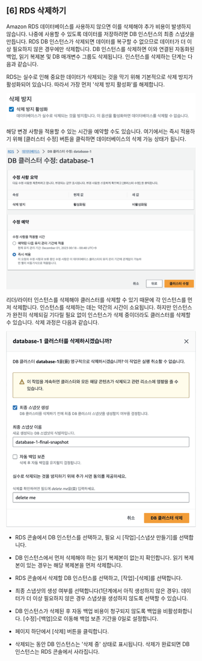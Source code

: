 ## [6] RDS 삭제하기

Amazon RDS 데이터베이스를 사용하지 않으면 이를 삭제해야 추가 비용이
발생하지 않습니다. 나중에 사용할 수 있도록 데이터를 저장하려면 DB
인스턴스의 최종 스냅샷을 만듭니다. RDS DB 인스턴스가 삭제되면 데이터를
복구할 수 없으므로 데이터가 더 이상 필요하지 않은 경우에만 삭제합니다.
DB 인스턴스를 삭제하면 이와 연결된 자동화된 백업, 읽기 복제본 및 DB
매개변수 그룹도 삭제됩니다. 인스턴스를 삭제하는 단계는 다음과 같습니다.

RDS는 실수로 인해 중요한 데이터가 삭제되는 것을 막기 위해 기본적으로
삭제 방지가 활성화되어 있습니다. 따라서 가장 먼저 '삭제 방지 활성화'를
해제합니다.

![](media/image122.png)

해당 변경 사항을 적용할 수 있는 시간을 예약할 수도 있습니다. 여기에서는
즉시 적용하기 위해 [클러스터 수정] 버튼을 클릭하면 데이터베이스의 삭제
가능 상태가 됩니다.

![](media/image123.png)

리더/라이터 인스턴스를 삭제해야 클러스터를 삭제할 수 있기 때문에 각
인스턴스를 먼저 삭제합니다. 인스턴스를 삭제하는 데는 약간의 시간이
소요됩니다. 하지만 인스턴스가 완전히 삭제되길 기다릴 필요 없이
인스턴스가 삭제 중이더라도 클러스터를 삭제할 수 있습니다. 삭제 과정은
다음과 같습니다.

![](media/image124.png)

- RDS 콘솔에서 DB 인스턴스를 선택하고, 필요 시 [작업]-[스냅샷
  만들기]를 선택합니다.

- DB 인스턴스에서 먼저 삭제해야 하는 읽기 복제본이 없는지 확인합니다.
  읽기 복제본이 있는 경우는 해당 복제본을 먼저 삭제합니다.

- RDS 콘솔에서 삭제할 DB 인스턴스를 선택하고, [작업]-[삭제]를
  선택합니다.

- 최종 스냅샷의 생성 여부를 선택합니다(1단계에서 아직 생성하지 않은
  경우). 데이터가 더 이상 필요하지 않은 경우 스냅샷을 생성하지 않도록
  선택할 수 있습니다.

- DB 인스턴스가 삭제된 후 자동 백업 비용이 청구되지 않도록 백업을
  비활성화합니다. [수정]-[백업]으로 이동해 백업 보존 기간을 0일로
  설정합니다.

- 페이지 하단에서 [삭제] 버튼을 클릭합니다.

- 삭제되는 동안 DB 인스턴스는 '삭제 중' 상태로 표시됩니다. 삭제가
  완료되면 DB 인스턴스는 RDS 콘솔에서 사라집니다.

